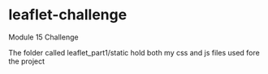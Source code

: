# leaflet-challenge
Module 15 Challenge


The folder called leaflet_part1/static hold both my css and js files used fore the project 
